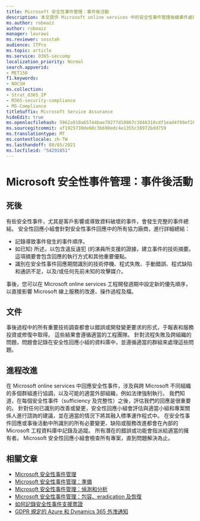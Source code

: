 ```yaml
---
title: Microsoft 安全性事件管理：事件後活動
description: 本文提供 Microsoft online services 中的安全性事件管理後續事件處理常式的概述。
ms.author: robmazz
author: robmazz
manager: laurawi
ms.reviewer: sosstah
audience: ITPro
ms.topic: article
ms.service: O365-seccomp
localization_priority: Normal
search.appverid:
- MET150
f1.keywords:
- NOCSH
ms.collection:
- Strat_O365_IP
- M365-security-compliance
- MS-Compliance
titleSuffix: Microsoft Service Assurance
hideEdit: true
ms.openlocfilehash: 5962a910a65744bae70277d10867c3046310cdf1ead4f99ef285e40c72dc8ce6
ms.sourcegitcommit: af1925730de60c3b698edc4e1355c38972bdd759
ms.translationtype: MT
ms.contentlocale: zh-TW
ms.lasthandoff: 08/05/2021
ms.locfileid: "54291851"
---
```

# <a name="microsoft-security-incident-management-post-incident-activity"></a>Microsoft 安全性事件管理：事件後活動

## <a name="postmortem"></a>死後

有些安全性事件，尤其是客戶影響或導致資料破壞的事件，會發生完整的事件總結。 安全性回應小組會針對安全性事件回應中的所有協力廠商，進行詳細總結：

- 記錄導致事件發生的事件順序。
- 如已知) 所述，以包含違反違犯 (的演員所支援的證據，建立事件的技術摘要。 這項摘要會包含回應的執行方式和其他重要優點。
- 識別在安全性事件回應期間識別的技術停機、程式失敗、手動錯誤、程式缺陷和通訊不足，以及/或任何先前未知的攻擊媒介。

事後，您可以在 Microsoft online services 工程開發週期中設定新的優先順序，以直接影響 Microsoft 線上服務的改進、操作過程及檔。

## <a name="documentation"></a>文件

事後過程中的所有重要技術調查都會以錯誤或開發變更要求的形式，于報表和服務投資或修復中取得。 這些結果會遵循適當的工程團隊。 針對流程失敗及跨組織的問題，問題會記錄在安全性回應小組的資料庫中，並遵循適當的群組來處理這些問題。

## <a name="process-improvement"></a>進程改進

在 Microsoft online services 中回應安全性事件，涉及與跨 Microsoft 不同組織的多個群組進行協調，以及可能的適當外部組織，例如法律強制執行。 我們知道，在每個安全性事件（sufficiency 及完整性）之後，評估我們的回應是很重要的。 針對任何已識別的改善或變更，安全性回應小組會評估與適當小組和專案關係人進行諮詢的建議，並在適當的情況下將其融入標準運作程式中。 在安全性事件回應或事後活動中所識別的所有必要變更、缺陷或服務改進都會在內部的 Microsoft 工程資料庫中記錄及追蹤。 所有潛在的錯誤或功能會指派給適當的擁有者。 Microsoft 安全性回應小組會檢查所有專案，直到問題解決為止。

## <a name="related-articles"></a>相關文章

- [Microsoft 安全性事件管理](assurance-security-incident-management.md)
- [Microsoft 安全性事件管理：準備](assurance-sim-preparation.md)
- [Microsoft 安全性事件管理：偵測和分析](assurance-sim-detection-analysis.md)
- [Microsoft 安全性事件管理：包容、eradication 及恢復](assurance-sim-containment-eradication-recovery.md)
- [如何記錄安全性事件支援票證](/azure/security/fundamentals/event-support-ticket)
- [GDPR 規定的 Azure 和 Dynamics 365 外洩通知](/compliance/regulatory/gdpr-breach-azure-dynamics)
